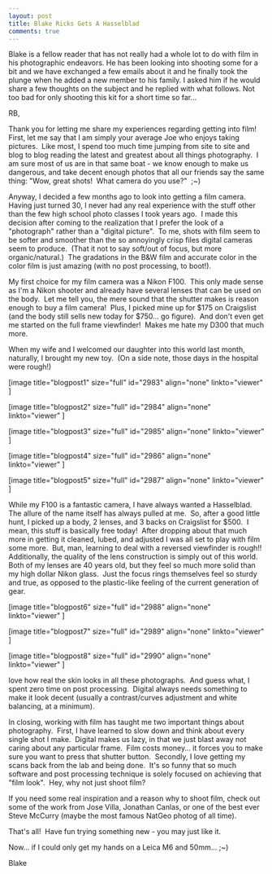 ```yaml
---
layout: post
title: Blake Ricks Gets A Hasselblad
comments: true
---
```

Blake is a fellow reader that has not really had a whole lot to do with film in his photographic endeavors. He has been looking into shooting some for a bit and we have exchanged a few emails about it and he finally took the plunge when he added a new member to his family. I asked him if he would share a few thoughts on the subject and he replied with what follows. Not too bad for only shooting this kit for a short time so far...

RB,

Thank you for letting me share my experiences regarding getting into film!  First, let me say that I am simply your average Joe who enjoys taking pictures.  Like most, I spend too much time jumping from site to site and blog to blog reading the latest and greatest about all things photography.  I am sure most of us are in that same boat - we know enough to make us dangerous, and take decent enough photos that all our friends say the same thing: "Wow, great shots!  What camera do you use?"  ;~)

Anyway, I decided a few months ago to look into getting a film camera.  Having just turned 30, I never had any real experience with the stuff other than the few high school photo classes I took years ago.  I made this decision after coming to the realization that I prefer the look of a "photograph" rather than a "digital picture".  To me, shots with film seem to be softer and smoother than the so annoyingly crisp files digital cameras seem to produce.  (That it not to say soft/out of focus, but more organic/natural.)  The gradations in the B&amp;W film and accurate color in the color film is just amazing (with no post processing, to boot!).

My first choice for my film camera was a Nikon F100.  This only made sense as I'm a Nikon shooter and already have several lenses that can be used on the body.  Let me tell you, the mere sound that the shutter makes is reason enough to buy a film camera!  Plus, I picked mine up for $175 on Craigslist (and the body still sells new today for $750… go figure).  And don't even get me started on the full frame viewfinder!  Makes me hate my D300 that much more.

When my wife and I welcomed our daughter into this world last month, naturally, I brought my new toy.  (On a side note, those days in the hospital were rough!)

[image title="blogpost1" size="full" id="2983" align="none" linkto="viewer" ]

[image title="blogpost2" size="full" id="2984" align="none" linkto="viewer" ]

[image title="blogpost3" size="full" id="2985" align="none" linkto="viewer" ]

[image title="blogpost4" size="full" id="2986" align="none" linkto="viewer" ]

[image title="blogpost5" size="full" id="2987" align="none" linkto="viewer" ]

While my F100 is a fantastic camera, I have always wanted a Hasselblad.  The allure of the name itself has always pulled at me.  So, after a good little hunt, I picked up a body, 2 lenses, and 3 backs on Craigslist for $500.  I mean, this stuff is basically free today!  After dropping about that much more in getting it cleaned, lubed, and adjusted I was all set to play with film some more.  But, man, learning to deal with a reversed viewfinder is rough!!  Additionally, the quality of the lens construction is simply out of this world.  Both of my lenses are 40 years old, but they feel so much more solid than my high dollar Nikon glass.  Just the focus rings themselves feel so sturdy and true, as opposed to the plastic-like feeling of the current generation of gear.

[image title="blogpost6" size="full" id="2988" align="none" linkto="viewer" ]

[image title="blogpost7" size="full" id="2989" align="none" linkto="viewer" ]

[image title="blogpost8" size="full" id="2990" align="none" linkto="viewer" ]

love how real the skin looks in all these photographs.  And guess what, I spent zero time on post processing.  Digital always needs something to make it look decent (usually a contrast/curves adjustment and white balancing, at a minimum).

In closing, working with film has taught me two important things about photography.  First, I have learned to slow down and think about every single shot I make.  Digital makes us lazy, in that we just blast away not caring about any particular frame.  Film costs money… it forces you to make sure you want to press that shutter button.  Secondly, I love getting my scans back from the lab and being done.  It's so funny that so much software and post processing technique is solely focused on achieving that "film look".  Hey, why not just shoot film?

If you need some real inspiration and a reason why to shoot film, check out some of the work from Jose Villa, Jonathan Canlas, or one of the best ever Steve McCurry (maybe the most famous NatGeo photog of all time).

That's all!  Have fun trying something new - you may just like it.

Now… if I could only get my hands on a Leica M6 and 50mm… ;~)

Blake